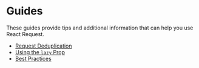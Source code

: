# Guides

These guides provide tips and additional information that can help you use React Request.

* [Request Deduplication](./request-deduplication.md)
* [Using the `lazy` Prop](./using-the-lazy-prop.md)
* [Best Practices](./best-practices.md)
